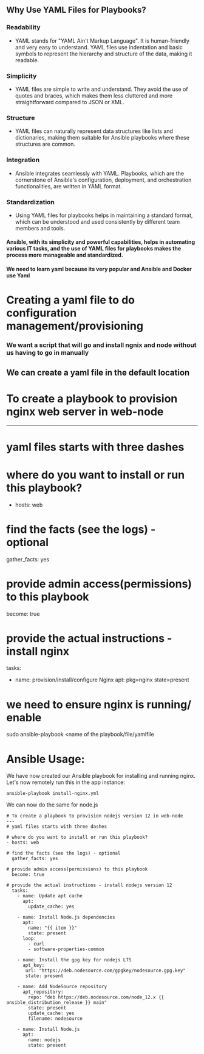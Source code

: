 ## Why Use YAML Files for Playbooks?

### Readability

- YAML stands for "YAML Ain't Markup Language". It is human-friendly and very easy to understand. YAML files use indentation and basic symbols to represent the hierarchy and structure of the data, making it readable.

### Simplicity

- YAML files are simple to write and understand. They avoid the use of quotes and braces, which makes them less cluttered and more straightforward compared to JSON or XML.

### Structure

- YAML files can naturally represent data structures like lists and dictionaries, making them suitable for Ansible playbooks where these structures are common.

### Integration

- Ansible integrates seamlessly with YAML. Playbooks, which are the cornerstone of Ansible's configuration, deployment, and orchestration functionalities, are written in YAML format.

### Standardization

- Using YAML files for playbooks helps in maintaining a standard format, which can be understood and used consistently by different team members and tools.


#### Ansible, with its simplicity and powerful capabilities, helps in automating various IT tasks, and the use of YAML files for playbooks makes the process more manageable and standardized.



#### We need to learn yaml because its very popular and Ansible and Docker use Yaml

# Creating a yaml file to do configuration management/provisioning

### We want a script that will go and install ngnix and node without us having to go in manually
## We can create a yaml file in the default location
# To create a playbook to provision nginx web server in web-node
---
# yaml files starts with three dashes

# where do you want to install or run this playbook?
- hosts: web

# find the facts (see the logs) - optional
  gather_facts: yes

# provide admin access(permissions) to this playbook
  become: true

# provide the actual instructions - install nginx
  tasks:
  - name: provision/install/configure Nginx
    apt: pkg=nginx state=present
# we need to ensure nginx is running/ enable

sudo ansible-playbook <name of the playbook/file/yamlfile


# Ansible Usage:

We have now created our Ansible playbook for installing and running nginx. Let's now remotely run this in the app instance:

```
ansible-playbook install-nginx.yml
```
We can now do the same for node.js

```
# To create a playbook to provision nodejs version 12 in web-node
---
# yaml files starts with three dashes

# where do you want to install or run this playbook?
- hosts: web

# find the facts (see the logs) - optional
  gather_facts: yes

# provide admin access(permissions) to this playbook
  become: true

# provide the actual instructions - install nodejs version 12
  tasks:
    - name: Update apt cache
      apt:
        update_cache: yes

    - name: Install Node.js dependencies
      apt:
        name: "{{ item }}"
        state: present
      loop:
        - curl
        - software-properties-common

    - name: Install the gpg key for nodejs LTS
      apt_key:
       url: "https://deb.nodesource.com/gpgkey/nodesource.gpg.key"
       state: present

    - name: Add NodeSource repository
      apt_repository:
        repo: "deb https://deb.nodesource.com/node_12.x {{ ansible_distribution_release }} main"
        state: present
        update_cache: yes
        filename: nodesource

    - name: Install Node.js
      apt:
        name: nodejs
        state: present

```
